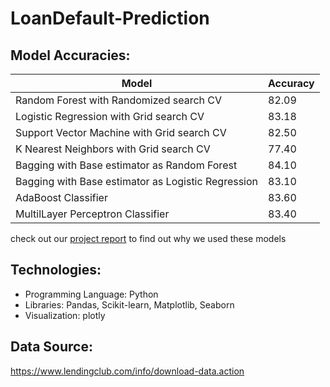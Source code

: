 
# LoanDefault-Prediction

## Model Accuracies:


Model | Accuracy
--- | ---
Random Forest with Randomized search CV            | 82.09
Logistic Regression with Grid search CV            | 83.18
Support Vector Machine with Grid search CV         | 82.50
K Nearest Neighbors with Grid search CV            | 77.40
Bagging with Base estimator as Random Forest       | 84.10
Bagging with Base estimator as Logistic Regression | 83.10
AdaBoost Classifier                                | 83.60
MultilLayer Perceptron Classifier                  | 83.40

check out our [project report](https://github.com/harishpuvvada/LoanDefault-Prediction/blob/master/hp1047%2Cvmr286%20Loan_Default_Prediction_Final_Report.pdf) to find out why we used these models

## Technologies:
* Programming Language: Python
* Libraries: Pandas, Scikit-learn, Matplotlib, Seaborn
* Visualization: plotly

## Data Source:
https://www.lendingclub.com/info/download-data.action


 
 


